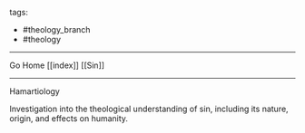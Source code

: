 tags:
- #theology_branch
- #theology
---

Go Home [[index]]
[[Sin]]

---

Hamartiology

Investigation into the theological understanding of sin, including its nature, origin, and effects on humanity.
